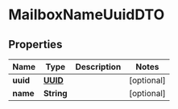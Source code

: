# MailboxNameUuidDTO

## Properties
Name | Type | Description | Notes
------------ | ------------- | ------------- | -------------
**uuid** | [**UUID**](UUID.md) |  |  [optional]
**name** | **String** |  |  [optional]

